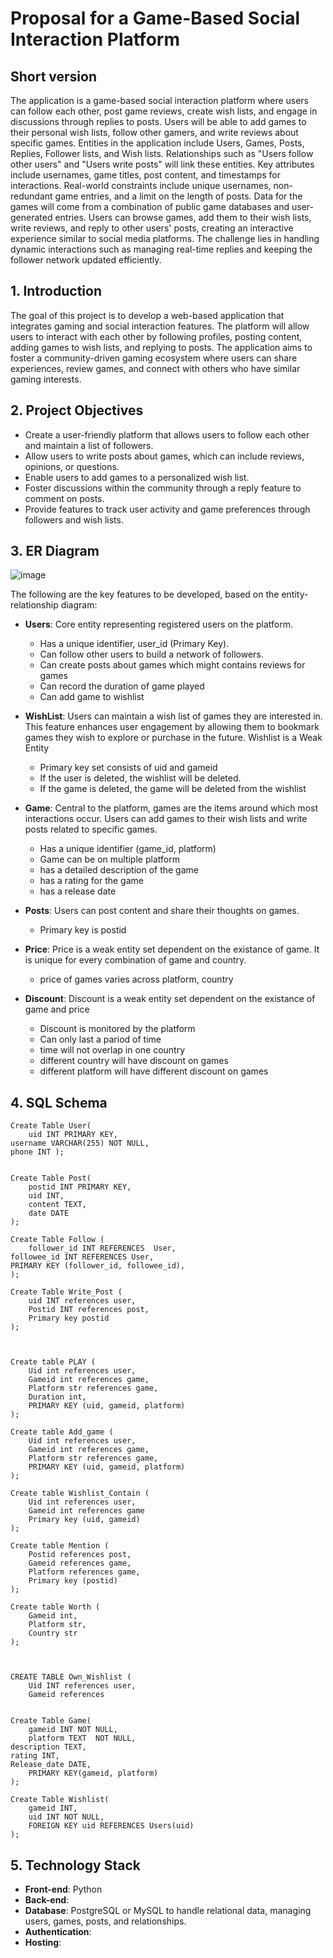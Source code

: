 # Proposal for a Game-Based Social Interaction Platform

## Short version
The application is a game-based social interaction platform where users can follow each other, post game reviews, create wish lists, and engage in discussions through replies to posts. Users will be able to add games to their personal wish lists, follow other gamers, and write reviews about specific games. Entities in the application include Users, Games, Posts, Replies, Follower lists, and Wish lists. Relationships such as "Users follow other users" and "Users write posts" will link these entities. Key attributes include usernames, game titles, post content, and timestamps for interactions. Real-world constraints include unique usernames, non-redundant game entries, and a limit on the length of posts. Data for the games will come from a combination of public game databases and user-generated entries. Users can browse games, add them to their wish lists, write reviews, and reply to other users' posts, creating an interactive experience similar to social media platforms. The challenge lies in handling dynamic interactions such as managing real-time replies and keeping the follower network updated efficiently.

## 1. Introduction

The goal of this project is to develop a web-based application that integrates gaming and social interaction features. The platform will allow users to interact with each other by following profiles, posting content, adding games to wish lists, and replying to posts. The application aims to foster a community-driven gaming ecosystem where users can share experiences, review games, and connect with others who have similar gaming interests.

## 2. Project Objectives

- Create a user-friendly platform that allows users to follow each other and maintain a list of followers.
- Allow users to write posts about games, which can include reviews, opinions, or questions.
- Enable users to add games to a personalized wish list.
- Foster discussions within the community through a reply feature to comment on posts.
- Provide features to track user activity and game preferences through followers and wish lists.

## 3. ER Diagram

![image](https://github.com/user-attachments/assets/a9e9e89a-6d69-4a72-8f4c-93ad429f00b6)

The following are the key features to be developed, based on the entity-relationship diagram:

- **Users**: Core entity representing registered users on the platform.
  - Has a unique identifier, user_id (Primary Key).
  - Can follow other users to build a network of followers.
  - Can create posts about games which might contains reviews for games
  - Can record the duration of game played
  - Can add game to wishlist

- **WishList**: Users can maintain a wish list of games they are interested in. This feature enhances user engagement by allowing them to bookmark games they wish to explore or purchase in the future. Wishlist is a Weak Entity
  - Primary key set consists of uid and gameid
  - If the user is deleted, the wishlist will be deleted.
  - If the game is deleted, the game will be deleted from the wishlist

- **Game**: Central to the platform, games are the items around which most interactions occur. Users can add games to their wish lists and write posts related to specific games.
  - Has a unique identifier (game_id, platform)
  - Game can be on multiple platform
  - has a detailed description of the game
  - has a rating for the game
  - has a release date


- **Posts**: Users can post content and share their thoughts on games.
  - Primary key is postid
    
- **Price**: Price is a weak entity set dependent on the existance of game. It is unique for every combination of game and country.
  - price of games varies across platform, country

- **Discount**: Discount is a weak entity set dependent on the existance of game and price
  - Discount is monitored by the platform
  - Can only last a pariod of time
  - time will not overlap in one country
  - different country will have discount on games
  - different platform will have different discount on games
## 4. SQL Schema
```
Create Table User(
	uid INT PRIMARY KEY, 
username VARCHAR(255) NOT NULL,
phone INT );


Create Table Post(
	postid INT PRIMARY KEY,
	uid INT,
	content TEXT,
	date DATE
);

Create Table Follow (
	follower_id INT REFERENCES  User, 
followee_id INT REFERENCES User,
PRIMARY KEY (follower_id, followee_id), 
);

Create Table Write_Post (
	uid INT references user,
	Postid INT references post,
	Primary key postid
);



Create table PLAY (
	Uid int references user,
	Gameid int references game,
	Platform str references game,
	Duration int,
	PRIMARY KEY (uid, gameid, platform)
);

Create table Add_game (
	Uid int references user,
	Gameid int references game,
	Platform str references game,
	PRIMARY KEY (uid, gameid, platform)
);

Create table Wishlist_Contain (
	Uid int references user,
	Gameid int references game
	Primary key (uid, gameid)
);

Create table Mention (
	Postid references post,
	Gameid references game,
	Platform references game,
	Primary key (postid)
);

Create table Worth (
	Gameid int,
	Platform str,
	Country str
);


	
CREATE TABLE Own_Wishlist (
	Uid INT references user,
	Gameid references 


Create Table Game(
	gameid INT NOT NULL,
	platform TEXT  NOT NULL,
description TEXT,
rating INT,
Release_date DATE, 
	PRIMARY KEY(gameid, platform)
);

Create Table Wishlist(
	gameid INT, 
	uid INT NOT NULL, 
	FOREIGN KEY uid REFERENCES Users(uid)
);
```



## 5. Technology Stack

- **Front-end**: Python
- **Back-end**: 
- **Database**: PostgreSQL or MySQL to handle relational data, managing users, games, posts, and relationships.
- **Authentication**: 
- **Hosting**: 


